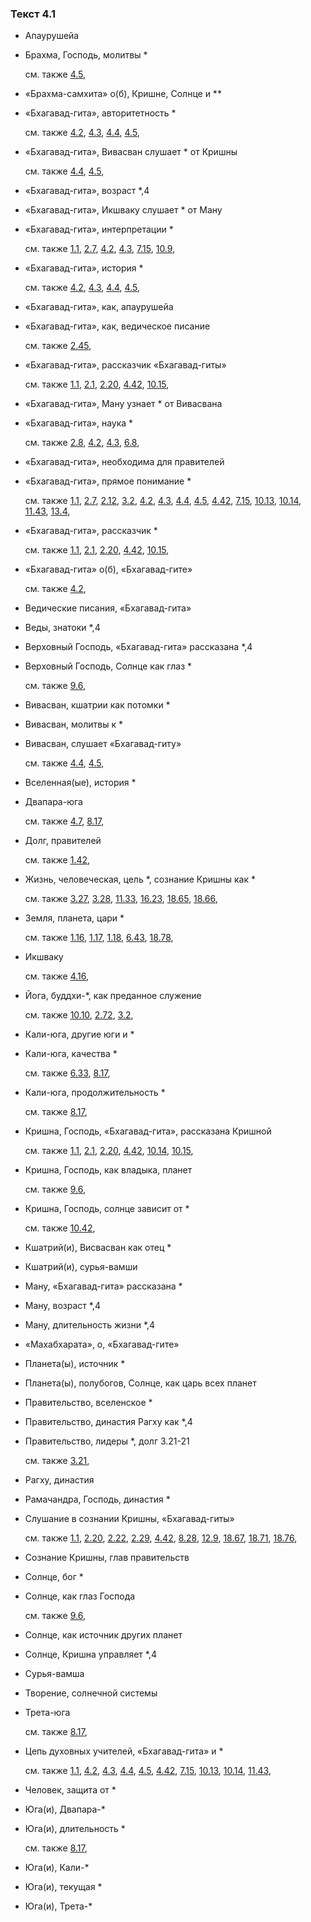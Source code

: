 ### Текст 4.1
	
- Апаурушейа

	
- Брахма, Господь, молитвы *

	см. также  [4.5](../04/0405.md), 
	
- «Брахма-самхита» о(б), Кришне, Солнце и **

	
- «Бхагавад-гита», авторитетность *

	см. также  [4.2](../04/0402.md),  [4.3](../04/0403.md),  [4.4](../04/0404.md),  [4.5](../04/0405.md), 
	
- «Бхагавад-гита», Вивасван слушает * от Кришны

	см. также  [4.4](../04/0404.md),  [4.5](../04/0405.md), 
	
- «Бхагавад-гита», возраст *,4

	
- «Бхагавад-гита», Икшваку слушает * от Ману

	
- «Бхагавад-гита», интерпретации *

	см. также  [1.1](../01/0101.md),  [2.7](../02/0207.md),  [4.2](../04/0402.md),  [4.3](../04/0403.md),  [7.15](../07/0715.md),  [10.9](../10/1009.md), 
	
- «Бхагавад-гита», история *

	см. также  [4.2](../04/0402.md),  [4.3](../04/0403.md),  [4.4](../04/0404.md),  [4.5](../04/0405.md), 
	
- «Бхагавад-гита», как, апаурушейа

	
- «Бхагавад-гита», как, ведическое писание

	см. также  [2.45](../02/0245.md), 
	
- «Бхагавад-гита», рассказчик «Бхагавад-гиты»

	см. также  [1.1](../01/0101.md),  [2.1](../02/0201.md),  [2.20](../02/0220.md),  [4.42](../04/0442.md),  [10.15](../10/1015.md), 
	
- «Бхагавад-гита», Ману узнает * от Вивасвана

	
- «Бхагавад-гита», наука *

	см. также  [2.8](../02/0208.md),  [4.2](../04/0402.md),  [4.3](../04/0403.md),  [6.8](../06/0608.md), 
	
- «Бхагавад-гита», необходима для правителей

	
- «Бхагавад-гита», прямое понимание *

	см. также  [1.1](../01/0101.md),  [2.7](../02/0207.md),  [2.12](../02/0212.md),  [3.2](../03/0302.md),  [4.2](../04/0402.md),  [4.3](../04/0403.md),  [4.4](../04/0404.md),  [4.5](../04/0405.md),  [4.42](../04/0442.md),  [7.15](../07/0715.md),  [10.13](../10/1013.md),  [10.14](../10/1014.md),  [11.43](../11/1143.md),  [13.4](../13/1304.md), 
	
- «Бхагавад-гита», рассказчик *

	см. также  [1.1](../01/0101.md),  [2.1](../02/0201.md),  [2.20](../02/0220.md),  [4.42](../04/0442.md),  [10.15](../10/1015.md), 
	
- «Бхагавад-гита» о(б), «Бхагавад-гите»

	см. также  [4.2](../04/0402.md), 
	
- Ведические писания, «Бхагавад-гита»

	
- Веды, знатоки *,4

	
- Верховный Господь, «Бхагавад-гита» рассказана *,4

	
- Верховный Господь, Солнце как глаз *

	см. также  [9.6](../09/0906.md), 
	
- Вивасван, кшатрии как потомки *

	
- Вивасван, молитвы к *

	
- Вивасван, слушает «Бхагавад-гиту»

	см. также  [4.4](../04/0404.md),  [4.5](../04/0405.md), 
	
- Вселенная(ые), история *

	
- Двапара-юга

	см. также  [4.7](../04/0407.md),  [8.17](../08/0817.md), 
	
- Долг, правителей

	см. также  [1.42](../01/0142.md), 
	
- Жизнь, человеческая, цель *, сознание Кришны как *

	см. также  [3.27](../03/0327.md),  [3.28](../03/0328.md),  [11.33](../11/1133.md),  [16.23](../16/1623.md),  [18.65](../18/1865.md),  [18.66](../18/1866.md), 
	
- Земля, планета, цари *

	см. также  [1.16](../01/0116.md),  [1.17](../01/0117.md),  [1.18](../01/0118.md),  [6.43](../06/0643.md),  [18.78](../18/1878.md), 
	
- Икшваку

	см. также  [4.16](../04/0416.md), 
	
- Йога, буддхи-*, как преданное служение

	см. также  [10.10](../10/1010.md),  [2.72](../02/0272.md),  [3.2](../03/0302.md), 
	
- Кали-юга, другие юги и *

	
- Кали-юга, качества *

	см. также  [6.33](../06/0633.md),  [8.17](../08/0817.md), 
	
- Кали-юга, продолжительность *

	см. также  [8.17](../08/0817.md), 
	
- Кришна, Господь, «Бхагавад-гита», рассказана Кришной

	см. также  [1.1](../01/0101.md),  [2.1](../02/0201.md),  [2.20](../02/0220.md),  [4.42](../04/0442.md),  [10.14](../10/1014.md),  [10.15](../10/1015.md), 
	
- Кришна, Господь, как владыка, планет

	см. также  [9.6](../09/0906.md), 
	
- Кришна, Господь, солнце зависит от *

	см. также  [10.42](../10/1042.md), 
	
- Кшатрий(и), Висвасван как отец *

	
- Кшатрий(и), сурья-вамши

	
- Ману, «Бхагавад-гита» рассказана *

	
- Ману, возраст *,4

	
- Ману, длительность жизни *,4

	
- «Махабхарата», о, «Бхагавад-гите»

	
- Планета(ы), источник *

	
- Планета(ы), полубогов, Солнце, как царь всех планет

	
- Правительство, вселенское *

	
- Правительство, династия Рагху как *,4

	
- Правительство, лидеры *, долг 3.21-21

	см. также  [3.21](../03/0321.md), 
	
- Рагху, династия

	
- Рамачандра, Господь, династия *

	
- Слушание в сознании Кришны, «Бхагавад-гиты»

	см. также  [1.1](../01/0101.md),  [2.20](../02/0220.md),  [2.22](../02/0222.md),  [2.29](../02/0229.md),  [4.42](../04/0442.md),  [8.28](../08/0828.md),  [12.9](../12/1209.md),  [18.67](../18/1867.md),  [18.71](../18/1871.md),  [18.76](../18/1876.md), 
	
- Сознание Кришны, глав правительств

	
- Солнце, бог *

	
- Солнце, как глаз Господа

	см. также  [9.6](../09/0906.md), 
	
- Солнце, как источник других планет

	
- Солнце, Кришна управляет *,4

	
- Сурья-вамша

	
- Творение, солнечной системы

	
- Трета-юга

	см. также  [8.17](../08/0817.md), 
	
- Цепь духовных учителей, «Бхагавад-гита» и *

	см. также  [1.1](../01/0101.md),  [4.2](../04/0402.md),  [4.3](../04/0403.md),  [4.4](../04/0404.md),  [4.5](../04/0405.md),  [4.42](../04/0442.md),  [7.15](../07/0715.md),  [10.13](../10/1013.md),  [10.14](../10/1014.md),  [11.43](../11/1143.md), 
	
- Человек, защита от *

	
- Юга(и), Двапара-*

	
- Юга(и), длительность *

	см. также  [8.17](../08/0817.md), 
	
- Юга(и), Кали-*

	
- Юга(и), текущая *

	
- Юга(и), Трета-*

